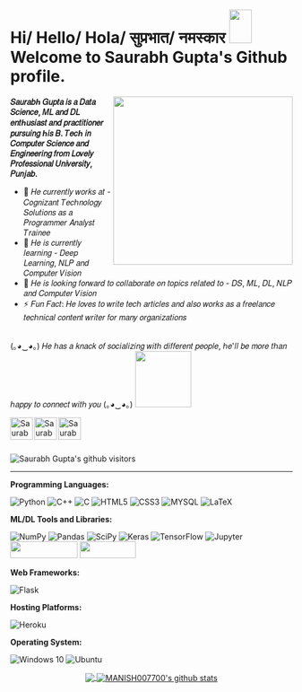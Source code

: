 <h1>Hi/ Hello/ Hola/ सुप्रभात/ नमस्कार <img src="https://media.giphy.com/media/QX1OLGwOdE2X5kjn9w/giphy.gif" height="60" width="40"><br> 
 Welcome to Saurabh Gupta's Github profile.</h1>
 
<img align='right' src="https://media.giphy.com/media/HEPwfdu6T6svpPE1eN/giphy.gif" height="300" width="320">

**𝑆𝑎𝑢𝑟𝑎𝑏ℎ 𝐺𝑢𝑝𝑡𝑎 𝑖𝑠 𝑎 𝐷𝑎𝑡𝑎 𝑆𝑐𝑖𝑒𝑛𝑐𝑒, 𝑀𝐿 𝑎𝑛𝑑 𝐷𝐿 𝑒𝑛𝑡ℎ𝑢𝑠𝑖𝑎𝑠𝑡 𝑎𝑛𝑑 𝑝𝑟𝑎𝑐𝑡𝑖𝑡𝑖𝑜𝑛𝑒𝑟 𝑝𝑢𝑟𝑠𝑢𝑖𝑛𝑔 ℎ𝑖𝑠 𝐵. 𝑇𝑒𝑐ℎ 𝑖𝑛 𝐶𝑜𝑚𝑝𝑢𝑡𝑒𝑟 𝑆𝑐𝑖𝑒𝑛𝑐𝑒 𝑎𝑛𝑑 𝐸𝑛𝑔𝑖𝑛𝑒𝑒𝑟𝑖𝑛𝑔 𝑓𝑟𝑜𝑚 𝐿𝑜𝑣𝑒𝑙𝑦 𝑃𝑟𝑜𝑓𝑒𝑠𝑠𝑖𝑜𝑛𝑎𝑙 𝑈𝑛𝑖𝑣𝑒𝑟𝑠𝑖𝑡𝑦, 𝑃𝑢𝑛𝑗𝑎𝑏.**

- 🔭 𝐻𝑒 𝑐𝑢𝑟𝑟𝑒𝑛𝑡𝑙𝑦 𝑤𝑜𝑟𝑘𝑠 𝑎𝑡 - 𝐶𝑜𝑔𝑛𝑖𝑧𝑎𝑛𝑡 𝑇𝑒𝑐ℎ𝑛𝑜𝑙𝑜𝑔𝑦 𝑆𝑜𝑙𝑢𝑡𝑖𝑜𝑛𝑠 𝑎𝑠 𝑎 𝑃𝑟𝑜𝑔𝑟𝑎𝑚𝑚𝑒𝑟 𝐴𝑛𝑎𝑙𝑦𝑠𝑡 𝑇𝑟𝑎𝑖𝑛𝑒𝑒
- 🌱 𝐻𝑒 𝑖𝑠 𝑐𝑢𝑟𝑟𝑒𝑛𝑡𝑙𝑦 𝑙𝑒𝑎𝑟𝑛𝑖𝑛𝑔 - 𝐷𝑒𝑒𝑝 𝐿𝑒𝑎𝑟𝑛𝑖𝑛𝑔, 𝑁𝐿𝑃 𝑎𝑛𝑑 𝐶𝑜𝑚𝑝𝑢𝑡𝑒𝑟 𝑉𝑖𝑠𝑖𝑜𝑛
- 👯 𝐻𝑒 𝑖𝑠 𝑙𝑜𝑜𝑘𝑖𝑛𝑔 𝑓𝑜𝑟𝑤𝑎𝑟𝑑 𝑡𝑜 𝑐𝑜𝑙𝑙𝑎𝑏𝑜𝑟𝑎𝑡𝑒 𝑜𝑛 𝑡𝑜𝑝𝑖𝑐𝑠 𝑟𝑒𝑙𝑎𝑡𝑒𝑑 𝑡𝑜 - 𝐷𝑆, 𝑀𝐿, 𝐷𝐿, 𝑁𝐿𝑃 𝑎𝑛𝑑 𝐶𝑜𝑚𝑝𝑢𝑡𝑒𝑟 𝑉𝑖𝑠𝑖𝑜𝑛
- ⚡ 𝐹𝑢𝑛 𝐹𝑎𝑐𝑡: 𝐻𝑒 𝑙𝑜𝑣𝑒𝑠 𝑡𝑜 𝑤𝑟𝑖𝑡𝑒 𝑡𝑒𝑐ℎ 𝑎𝑟𝑡𝑖𝑐𝑙𝑒𝑠 𝑎𝑛𝑑 𝑎𝑙𝑠𝑜 𝑤𝑜𝑟𝑘𝑠 𝑎𝑠 𝑎 𝑓𝑟𝑒𝑒𝑙𝑎𝑛𝑐𝑒 𝑡𝑒𝑐ℎ𝑛𝑖𝑐𝑎𝑙 𝑐𝑜𝑛𝑡𝑒𝑛𝑡 𝑤𝑟𝑖𝑡𝑒𝑟 𝑓𝑜𝑟 𝑚𝑎𝑛𝑦 𝑜𝑟𝑔𝑎𝑛𝑖𝑧𝑎𝑡𝑖𝑜𝑛𝑠


<br>
(｡◕‿◕｡) 𝐻𝑒 ℎ𝑎𝑠 𝑎 𝑘𝑛𝑎𝑐𝑘 𝑜𝑓 𝑠𝑜𝑐𝑖𝑎𝑙𝑖𝑧𝑖𝑛𝑔 𝑤𝑖𝑡ℎ 𝑑𝑖𝑓𝑓𝑒𝑟𝑒𝑛𝑡 𝑝𝑒𝑜𝑝𝑙𝑒, ℎ𝑒'𝑙𝑙 𝑏𝑒 𝑚𝑜𝑟𝑒 𝑡ℎ𝑎𝑛 ℎ𝑎𝑝𝑝𝑦 𝑡𝑜 𝑐𝑜𝑛𝑛𝑒𝑐𝑡 𝑤𝑖𝑡ℎ 𝑦𝑜𝑢 (｡◕‿◕｡)

<img src="https://media.giphy.com/media/7xWWnhbzGtpwEcbYvP/giphy.gif" width="100">

[<img align="left" alt="Saurabh Gupta | LinkedIn" width="40px" src="https://img.icons8.com/color/48/000000/linkedin.png" />][linkedin]
[<img align="left" alt="Saurabh Gupta | Mail" width="40px" src="https://img.icons8.com/fluent/48/000000/gmail.png" />][Mail]
[<img align="left" alt="Saurabh Gupta | Instagram" width="40px" src="https://img.icons8.com/fluent/48/000000/instagram-new.png" />][Instagram]


</br>

<br>
<br>  
<p>
    <img class="center" alt="Saurabh Gupta's github visitors" src="https://visitor-badge.laobi.icu/badge?page_id=https://github.com/saurabh48782"/>
</p>

--------------------------------------------------------------------------------------------------------------------------------------------------------------------------------

**Programming Languages:**

<img alt="Python" src="https://img.shields.io/badge/python%20-%2314354C.svg?&style=for-the-badge&logo=python&logoColor=white"/> <img alt="C++" src="https://img.shields.io/badge/c++%20-%2300599C.svg?&style=for-the-badge&logo=c%2B%2B&ogoColor=white"/> <img alt="C" src="https://img.shields.io/badge/c%20-%2300599C.svg?&style=for-the-badge&logo=c&logoColor=white"/>
<img alt="HTML5" src="https://img.shields.io/badge/HTML5-E34F26?style=for-the-badge&logo=html5&logoColor=white"/>
<img alt="CSS3" src="https://img.shields.io/badge/CSS3-1572B6?style=for-the-badge&logo=css3&logoColor=white"/>
<img alt="MYSQL" src="https://img.shields.io/badge/MySQL-4479A1?style=for-the-badge&logo=mysql&logoColor=white"/>
<img alt="LaTeX" src="https://img.shields.io/badge/latex%20-%23008080.svg?&style=for-the-badge&logo=latex&logoColor=white"/>

**ML/DL Tools and Libraries:**

<img alt="NumPy" src="https://img.shields.io/badge/numpy%20-%23013243.svg?&style=for-the-badge&logo=numpy&logoColor=white" /> <img alt="Pandas" src="https://img.shields.io/badge/pandas%20-%23150458.svg?&style=for-the-badge&logo=pandas&logoColor=white" />
<img alt="SciPy" src="https://img.shields.io/badge/SciPy%20-%2300599C?style=for-the-badge&logo=SciPy&logoColor=white"/>
<img alt="Keras" src="https://img.shields.io/badge/Keras%20-%23D00000.svg?&style=for-the-badge&logo=Keras&logoColor=white"/>
<img alt="TensorFlow" src="https://img.shields.io/badge/TensorFlow%20-%23FF6F00.svg?&style=for-the-badge&logo=TensorFlow&logoColor=white" />
<img alt="Jupyter" src="https://img.shields.io/badge/Jupyter%20-%23F37626.svg?&style=for-the-badge&logo=Jupyter&logoColor=white" />
<img src= "https://img.shields.io/badge/Tools-Sklearn-informational?style=flat&logo=scikit-learn&logoColor=white&color=black" height="30" width="120"/>
<img src= "https://img.shields.io/badge/Tools-NLTK-informational?style=flat&logo=nltk&logoColor=white&color=orange" height="30" width="100"/>

**Web Frameworks:**

<img alt="Flask" src="https://img.shields.io/badge/flask%20-%23000.svg?&style=for-the-badge&logo=flask&logoColor=white"/>

**Hosting Platforms:**

<img alt="Heroku" src="https://img.shields.io/badge/heroku%20-%23430098.svg?&style=for-the-badge&logo=heroku&logoColor=white"/>

**Operating System:**

<img alt="Windows 10" src="https://img.shields.io/badge/Windows-0078D6?style=for-the-badge&logo=windows&logoColor=white" /> <img alt="Ubuntu" src="https://img.shields.io/badge/Ubuntu-E95420?style=for-the-badge&logo=ubuntu&logoColor=white" />


<p align="center">
<a href="https://github.com/saurabh48782">
  <img align="center" src="https://github-readme-stats.vercel.app/api/top-langs/?username=saurabh48782&theme=dark&layout=compact&exclude_repo=IoT-Libraries,Hackerrank-Codes" />
  <img align="center" src="https://github-readme-stats.vercel.app/api?username=saurabh48782&show_icons=true&theme=dark&count_private=true&icon_color=439975&text_color=6e6e6e" alt="MANISH007700's github stats"/>
</a></p>
<br>




[linkedin]: https://www.linkedin.com/in/saurabh48782/
[Mail]: https://mail.google.com/mail/?view=cm&fs=1&to=saurabh48782@gmail.com&su=SUBJECT&body=BODY&tf=1
[Instagram]: https://www.instagram.com/saurabh_48782/
